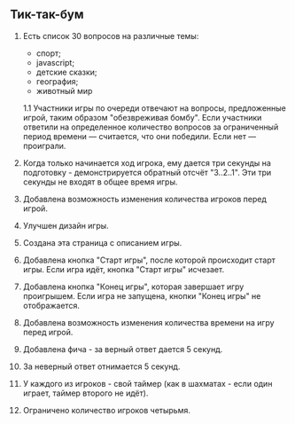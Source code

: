 ## Тик-так-бум


1. Есть список 30 вопросов на различные темы:
   - спорт;
   - javascript;
   - детские сказки;
   - география;
   - животный мир
   
   1.1 Участники игры по очереди отвечают на вопросы, предложенные игрой, таким образом "обезвреживая бомбу". Если участники ответили на определенное количество вопросов за ограниченный период времени — считается, что они победили. Если нет — проиграли. 
   
2. Когда только начинается ход игрока, ему дается три секунды на 
подготовку - демонстрируется обратный отсчёт "3..2..1". 
Эти три секунды не входят в общее время игры.

3. Добавлена возможность изменения количества игроков перед игрой.
4. Улучшен дизайн игры.
5. Создана эта страница с описанием игры.
6. Добавлена кнопка "Старт игры", после которой происходит старт игры.
Если игра идёт, кнопка "Старт игры" исчезает.
7. Добавлена кнопка "Конец игры", которая завершает игру проигрышем.
Если игра не запущена, кнопки "Конец игры" не отображается.
8. Добавлена возможность изменения количества времени на игру перед 
игрой.
9. Добавлена фича - за верный ответ дается 5 секунд.
10. За неверный ответ отнимается 5 секунд.

16. У каждого из игроков - свой таймер 
(как в шахматах - если один играет, таймер второго не идёт).
17. Ограничено количество игроков четырьмя.


